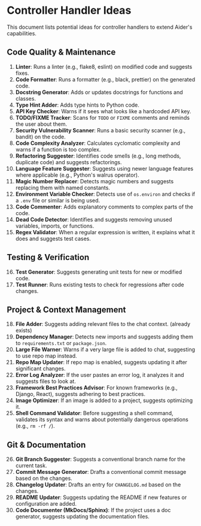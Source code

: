 # Controller Handler Ideas

This document lists potential ideas for controller handlers to extend Aider's capabilities.

## Code Quality & Maintenance

1.  **Linter**: Runs a linter (e.g., flake8, eslint) on modified code and suggests fixes.
2.  **Code Formatter**: Runs a formatter (e.g., black, prettier) on the generated code.
3.  **Docstring Generator**: Adds or updates docstrings for functions and classes.
4.  **Type Hint Adder**: Adds type hints to Python code.
5.  **API Key Checker**: Warns if it sees what looks like a hardcoded API key.
6.  **TODO/FIXME Tracker**: Scans for `TODO` or `FIXME` comments and reminds the user about them.
7.  **Security Vulnerability Scanner**: Runs a basic security scanner (e.g., bandit) on the code.
8.  **Code Complexity Analyzer**: Calculates cyclomatic complexity and warns if a function is too complex.
9.  **Refactoring Suggester**: Identifies code smells (e.g., long methods, duplicate code) and suggests refactorings.
10. **Language Feature Suggester**: Suggests using newer language features where applicable (e.g., Python's walrus operator).
11. **Magic Number Replacer**: Detects magic numbers and suggests replacing them with named constants.
12. **Environment Variable Checker**: Detects use of `os.environ` and checks if a `.env` file or similar is being used.
13. **Code Commenter**: Adds explanatory comments to complex parts of the code.
14. **Dead Code Detector**: Identifies and suggests removing unused variables, imports, or functions.
15. **Regex Validator**: When a regular expression is written, it explains what it does and suggests test cases.

## Testing & Verification

16. **Test Generator**: Suggests generating unit tests for new or modified code.
17. **Test Runner**: Runs existing tests to check for regressions after code changes.

## Project & Context Management

18. **File Adder**: Suggests adding relevant files to the chat context. (already exists)
19. **Dependency Manager**: Detects new imports and suggests adding them to `requirements.txt` or `package.json`.
20. **Large File Warner**: Warns if a very large file is added to chat, suggesting to use repo map instead.
21. **Repo Map Updater**: If repo map is enabled, suggests updating it after significant changes.
22. **Error Log Analyzer**: If the user pastes an error log, it analyzes it and suggests files to look at.
23. **Framework Best Practices Advisor**: For known frameworks (e.g., Django, React), suggests adhering to best practices.
24. **Image Optimizer**: If an image is added to a project, suggests optimizing it.
25. **Shell Command Validator**: Before suggesting a shell command, validates its syntax and warns about potentially dangerous operations
(e.g., `rm -rf /`).

## Git & Documentation

26. **Git Branch Suggester**: Suggests a conventional branch name for the current task.
27. **Commit Message Generator**: Drafts a conventional commit message based on the changes.
28. **Changelog Updater**: Drafts an entry for `CHANGELOG.md` based on the changes.
29. **README Updater**: Suggests updating the README if new features or configuration are added.
30. **Code Documenter (MkDocs/Sphinx)**: If the project uses a doc generator, suggests updating the documentation files.
